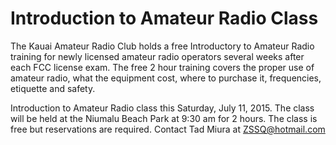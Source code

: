 # Introduction to Amateur Radio Class

The Kauai Amateur Radio Club holds a free Introductory to Amateur
Radio training for newly licensed amateur radio operators several
weeks after each FCC license exam. The free 2 hour training covers the
proper use of amateur radio, what the equipment cost, where to
purchase it, frequencies, etiquette and safety.

Introduction to Amateur Radio class this Saturday, July 11, 2015.  The
class will be held at the Niumalu Beach Park at 9:30 am for 2 hours.
The class is free but reservations are required.  Contact Tad Miura at
ZSSQ@hotmail.com
